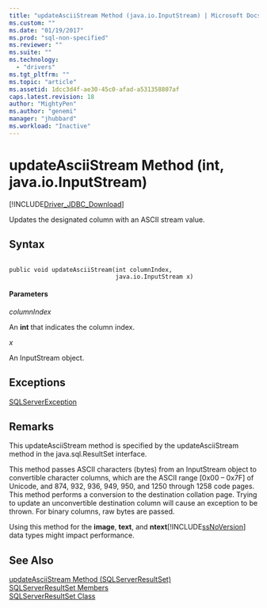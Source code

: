 ```yaml
---
title: "updateAsciiStream Method (java.io.InputStream) | Microsoft Docs"
ms.custom: ""
ms.date: "01/19/2017"
ms.prod: "sql-non-specified"
ms.reviewer: ""
ms.suite: ""
ms.technology: 
  - "drivers"
ms.tgt_pltfrm: ""
ms.topic: "article"
ms.assetid: 1dcc3d4f-ae30-45c0-afad-a531358807af
caps.latest.revision: 18
author: "MightyPen"
ms.author: "genemi"
manager: "jhubbard"
ms.workload: "Inactive"
---
```

# updateAsciiStream Method (int, java.io.InputStream)
[!INCLUDE[Driver_JDBC_Download](../../../includes/driver_jdbc_download.md)]

  Updates the designated column with an ASCII stream value.  
  
## Syntax  
  
```  
  
public void updateAsciiStream(int columnIndex,  
                              java.io.InputStream x)  
```  
  
#### Parameters  
 *columnIndex*  
  
 An **int** that indicates the column index.  
  
 *x*  
  
 An InputStream object.  
  
## Exceptions  
 [SQLServerException](../../../connect/jdbc/reference/sqlserverexception-class.md)  
  
## Remarks  
 This updateAsciiStream method is specified by the updateAsciiStream method in the java.sql.ResultSet interface.  
  
 This method passes ASCII characters (bytes) from an InputStream object to convertible character columns, which are the ASCII range [0x00 – 0x7F] of Unicode, and 874, 932, 936, 949, 950, and 1250 through 1258 code pages. This method performs a conversion to the destination collation page. Trying to update an unconvertible destination column will cause an exception to be thrown. For binary columns, raw bytes are passed.  
  
 Using this method for the **image**, **text**, and **ntext**[!INCLUDE[ssNoVersion](../../../includes/ssnoversion_md.md)] data types might impact performance.  
  
## See Also  
 [updateAsciiStream Method &#40;SQLServerResultSet&#41;](../../../connect/jdbc/reference/updateasciistream-method-sqlserverresultset.md)   
 [SQLServerResultSet Members](../../../connect/jdbc/reference/sqlserverresultset-members.md)   
 [SQLServerResultSet Class](../../../connect/jdbc/reference/sqlserverresultset-class.md)  
  
  

